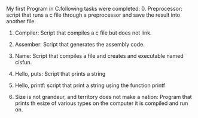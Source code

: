 My first Program in C.following tasks were completed:
0. Preprocessor: script that runs a c file through a preprocessor and save the result into another file.

1. Compiler: Script that compiles a c file but does not link.

2. Assember: Script that generates the assembly code.

3. Name: Script that compiles a file and creates and executable named cisfun.

4. Hello, puts: Script that prints a string

5. Hello, printf: script that print a string using the function printf

6. Size is not grandeur, and territory does not make a nation: Program that prints th esize of various types on the computer it is compiled and run on.
